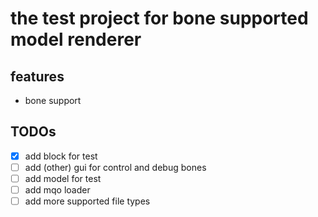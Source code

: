 # the test project for bone supported model renderer

## features
- bone support

## TODOs

- [x] add block for test
- [ ] add (other) gui for control and debug bones
- [ ] add model for test
- [ ] add mqo loader
- [ ] add more supported file types

